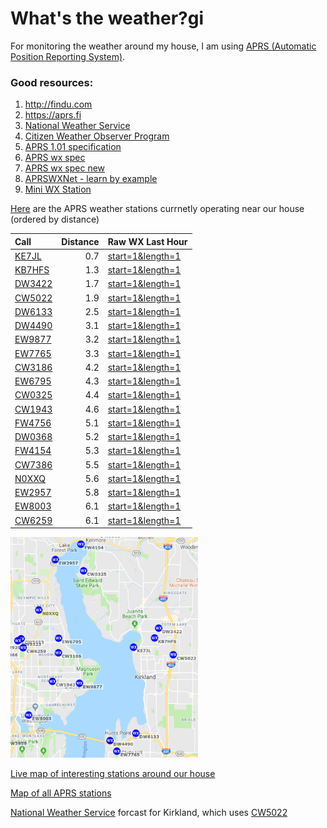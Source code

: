 # What's the weather?gi
For monitoring the weather around my house, I am using [APRS (Automatic Position Reporting System)](http://www.aprs.org/aprs.html).

### Good resources:
1. http://findu.com
2. https://aprs.fi
3. [National Weather Service](https://www.weather.gov/)
4. [Citizen Weather Observer Program](http://wxqa.com/)
5. [APRS 1.01 specification](http://www.aprs.org/doc/APRS101.PDF)
6. [APRS wx spec](http://aprs.org/aprs11/spec-wx.txt)
7. [APRS wx spec new](http://aprs.org/aprs12/weather-new.txt)
8. [APRSWXNet - learn by example](https://weather.gladstonefamily.net/aprswxnet.html)
9. [Mini WX Station](https://github.com/IU5HKU/MiniWXStation)

[Here](http://www.findu.com/cgi-bin/wxnear.cgi?zip=98033) are the APRS weather stations currnetly operating near our house (ordered by distance) 

| Call | Distance | Raw WX Last Hour |
|:------|----------:|       - |
|[KE7JL](http://www.findu.com/cgi-bin/wxpage.cgi?call=KE7JL)	  |0.7 | [start=1&length=1](http://www.findu.com/cgi-bin/rawwx.cgi?call=KE7JL&start=1&length=1)|
|[KB7HFS](http://www.findu.com/cgi-bin/wxpage.cgi?call=KB7HFS)	|1.3| [start=1&length=1](http://www.findu.com/cgi-bin/rawwx.cgi?call=KB7HFS&start=1&length=1)|
|[DW3422](http://www.findu.com/cgi-bin/wxpage.cgi?call=DW3422)	|1.7| [start=1&length=1](http://www.findu.com/cgi-bin/rawwx.cgi?call=DW3422&start=1&length=1)|
|[CW5022](http://www.findu.com/cgi-bin/wxpage.cgi?call=CW5022)	|1.9| [start=1&length=1](http://www.findu.com/cgi-bin/rawwx.cgi?call=CW5022&start=1&length=1)|
|[DW6133](http://www.findu.com/cgi-bin/wxpage.cgi?call=DW6133)	|2.5| [start=1&length=1](http://www.findu.com/cgi-bin/rawwx.cgi?call=DW6133&start=1&length=1)|
|[DW4490](http://www.findu.com/cgi-bin/wxpage.cgi?call=DW4490)	|3.1| [start=1&length=1](http://www.findu.com/cgi-bin/rawwx.cgi?call=DW4490&start=1&length=1)|
|[EW9877](http://www.findu.com/cgi-bin/wxpage.cgi?call=EW9877)	|3.2| [start=1&length=1](http://www.findu.com/cgi-bin/rawwx.cgi?call=EW9877&start=1&length=1)|
|[EW7765](http://www.findu.com/cgi-bin/wxpage.cgi?call=EW7765)	|3.3| [start=1&length=1](http://www.findu.com/cgi-bin/rawwx.cgi?call=EW7765&start=1&length=1)|
|[CW3186](http://www.findu.com/cgi-bin/wxpage.cgi?call=CW3186)	|4.2| [start=1&length=1](http://www.findu.com/cgi-bin/rawwx.cgi?call=CW3186&start=1&length=1)|
|[EW6795](http://www.findu.com/cgi-bin/wxpage.cgi?call=EW6795)	|4.3| [start=1&length=1](http://www.findu.com/cgi-bin/rawwx.cgi?call=EW6795&start=1&length=1)|
|[CW0325](http://www.findu.com/cgi-bin/wxpage.cgi?call=CW0325)	|4.4| [start=1&length=1](http://www.findu.com/cgi-bin/rawwx.cgi?call=CW0325&start=1&length=1)|
|[CW1943](http://www.findu.com/cgi-bin/wxpage.cgi?call=CW1943)	|4.6| [start=1&length=1](http://www.findu.com/cgi-bin/rawwx.cgi?call=CW1943&start=1&length=1)|
|[FW4756](http://www.findu.com/cgi-bin/wxpage.cgi?call=FW4756)	|5.1| [start=1&length=1](http://www.findu.com/cgi-bin/rawwx.cgi?call=FW4756&start=1&length=1)|
|[DW0368](http://www.findu.com/cgi-bin/wxpage.cgi?call=DW0368)	|5.2| [start=1&length=1](http://www.findu.com/cgi-bin/rawwx.cgi?call=DW0368&start=1&length=1)|
|[FW4154](http://www.findu.com/cgi-bin/wxpage.cgi?call=FW4154)	|5.3| [start=1&length=1](http://www.findu.com/cgi-bin/rawwx.cgi?call=FW4154&start=1&length=1)|
|[CW7386](http://www.findu.com/cgi-bin/wxpage.cgi?call=CW7386)	|5.5| [start=1&length=1](http://www.findu.com/cgi-bin/rawwx.cgi?call=CW7386&start=1&length=1)|
|[N0XXQ](http://www.findu.com/cgi-bin/wxpage.cgi?call=N0XXQ)	  |5.6| [start=1&length=1](http://www.findu.com/cgi-bin/rawwx.cgi?call=N0XXQ&start=1&length=1)|
|[EW2957](http://www.findu.com/cgi-bin/wxpage.cgi?call=EW2957)	|5.8| [start=1&length=1](http://www.findu.com/cgi-bin/rawwx.cgi?call=EW2957&start=1&length=1)|
|[EW8003](http://www.findu.com/cgi-bin/wxpage.cgi?call=EW8003)	|6.1| [start=1&length=1](http://www.findu.com/cgi-bin/rawwx.cgi?call=EW8003&start=1&length=1)|
|[CW6259](http://www.findu.com/cgi-bin/wxpage.cgi?call=CW6259)	|6.1| [start=1&length=1](http://www.findu.com/cgi-bin/rawwx.cgi?call=CW6259&start=1&length=1)|

<img src="images/wxStationMap.png" width="300px">

[Live map of interesting stations around our house](https://www.aprsdirect.com/center/47.63437,-122.14585/zoom/12/time/60)

[Map of all APRS stations](https://aprs.fi/#!lat=47.684013&lng=-122.212113)




[National Weather Service](https://forecast.weather.gov/MapClick.php?lat=47.67341030000006&lon=-122.20023339999995) forcast for Kirkland, which uses [CW5022](http://www.findu.com/cgi-bin/wxpage.cgi?call=CW5022)	